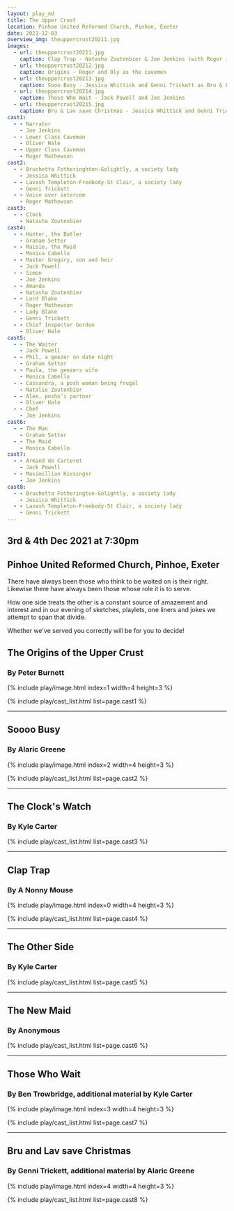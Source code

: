 ```yaml
---
layout: play_md
title: The Upper Crust
location: Pinhoe United Reformed Church, Pinhoe, Exeter
date: 2021-12-03
overview_img: theuppercrust20211.jpg
images:
  - url: theuppercrust20211.jpg
    caption: Clap Trap - Natasha Zoutenbier & Joe Jenkins (with Roger in the background)
  - url: theuppercrust20212.jpg
    caption: Origins - Roger and Oly as the cavemen
  - url: theuppercrust20213.jpg
    caption: Sooo Busy - Jessica Whittick and Genni Trickett as Bru & Lav
  - url: theuppercrust20214.jpg
    caption: Those Who Wait - Jack Powell and Joe Jenkins
  - url: theuppercrust20215.jpg
    caption: Bru & Lav save Christmas - Jessica Whittick and Genni Trickett as Bru & Lav
cast1:
  - - Narrator
    - Joe Jenkins
  - - Lower Class Caveman
    - Oliver Hale
  - - Upper Class Caveman
    - Roger Mathewson
cast2:
  - - Bruchetta Fotheringhton-Golightly, a society lady
    - Jessica Whittick
  - - Lavash Templeton-Freebody-St Clair, a society lady
    - Genni Trickett
  - - Voice over intercom
    - Roger Mathewson
cast3:
  - - Clock
    - Natasha Zoutenbier
cast4:
  - - Hunter, the Butler
    - Graham Setter
  - - Maisie, the Maid
    - Monica Cabello
  - - Master Gregory, son and heir
    - Jack Powell
  - - Simon
    - Joe Jenkins
  - - Amanda
    - Natasha Zoutenbier
  - - Lord Blake
    - Roger Mathewson
  - - Lady Blake
    - Genni Trickett
  - - Chief Inspector Gordon
    - Oliver Hale
cast5:
  - - The Waiter
    - Jack Powell
  - - Phil, a geezer on date night
    - Graham Setter
  - - Paula, the geezers wife
    - Monica Cabello
  - - Cassandra, a posh woman being frugal
    - Natalie Zoutenbier
  - - Alex, posho’s partner
    - Oliver Hale
  - - Chef
    - Joe Jenkins
cast6:
  - - The Man
    - Graham Setter
  - - The Maid
    - Monica Cabello
cast7:
  - - Armand de Carteret
    - Jack Powell
  - - Maximillian Kiesinger
    - Joe Jenkins
cast8:
  - - Bruchetta Fotherington-Golightly, a society lady
    - Jessica Whittick
  - - Lavash Templeton-Freebody-St Clair, a society lady
    - Genni Trickett
---
```


## 3rd & 4th Dec 2021 at 7:30pm
## Pinhoe United Reformed Church, Pinhoe, Exeter

There have always been those who think to be waited on is their right. Likewise there have always been those whose role it is to serve.

How one side treats the other is a constant source of amazement and interest and in our evening of sketches, playlets, one liners and jokes we attempt to span that divide.

Whether we've served you correctly will be for you to decide!

## The Origins of the Upper Crust
### By Peter Burnett

{% include play/image.html index=1 width=4 height=3 %}

{% include play/cast_list.html list=page.cast1 %}

---

## Soooo Busy
### By Alaric Greene

{% include play/image.html index=2 width=4 height=3 %}

{% include play/cast_list.html list=page.cast2 %}

---

## The Clock's Watch
### By Kyle Carter

{% include play/cast_list.html list=page.cast3 %}

---

## Clap Trap
### By A Nonny Mouse

{% include play/image.html index=0 width=4 height=3 %}

{% include play/cast_list.html list=page.cast4 %}

---

## The Other Side
### By Kyle Carter

{% include play/cast_list.html list=page.cast5 %}

---

## The New Maid
### By Anonymous

{% include play/cast_list.html list=page.cast6 %}

---

## Those Who Wait
### By Ben Trowbridge, additional material by Kyle Carter

{% include play/image.html index=3 width=4 height=3 %}

{% include play/cast_list.html list=page.cast7 %}

---

## Bru and Lav save Christmas
### By Genni Trickett, additional material by Alaric Greene

{% include play/image.html index=4 width=4 height=3 %}

{% include play/cast_list.html list=page.cast8 %}
